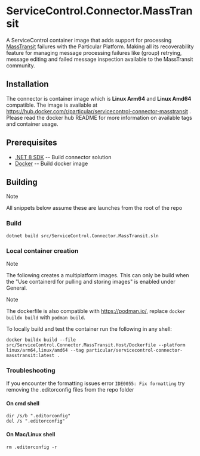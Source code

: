 # ServiceControl.Connector.MassTransit

A ServiceControl container image that adds support for processing [MassTransit](https://masstransit.io/) failures with the Particular Platform. Making all its recoverability feature for managing message processing failures like (group) retrying, message editing and failed message inspection available to the MassTransit community.

## Installation

The connector is container image which is **Linux Arm64** and **Linux Amd64** compatible. The image is available at https://hub.docker.com/r/particular/servicecontrol-connector-masstransit . Please read the docker hub README for more information on available tags and container usage.

## Prerequisites

- [.NET 8 SDK](https://dotnet.microsoft.com/en-us/download/dotnet/8.0) -- Build connector solution
- [Docker](https://www.docker.com/) -- Build docker image

## Building

> [!NOTE]
> All snippets below assume these are launches from the root of the repo

### Build

```shell
dotnet build src/ServiceControl.Connector.MassTransit.sln
```

### Local container creation

> [!NOTE]
> The following creates a multiplatform images. This can only be build when the "Use containerd for pulling and storing images" is enabled under General.

> [!NOTE]
> The dockerfile is also compatible with https://podman.io/, replace `docker buildx build` with `podman build`.

To locally build and test the container run the following in any shell:

```shell
docker buildx build --file src/ServiceControl.Connector.MassTransit.Host/Dockerfile --platform linux/arm64,linux/amd64 --tag particular/servicecontrol-connector-masstransit:latest .
```
### Troubleshooting

If you encounter the formatting issues error `IDE0055: Fix formatting` try removing the .editorconfig files from the repo folder

#### On cmd shell

```shell
dir /s/b ".editorconfig"
del /s ".editorconfig"
```

#### On Mac/Linux shell

```shell
rm .editorconfig -r
```
